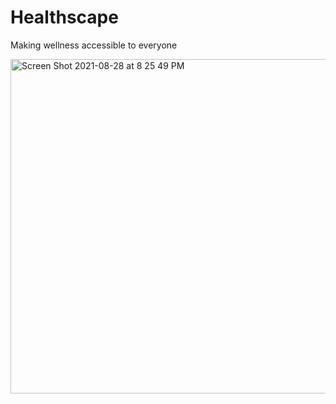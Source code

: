 # Healthscape

Making wellness accessible to everyone 

<img width="535" alt="Screen Shot 2021-08-28 at 8 25 49 PM" src="https://user-images.githubusercontent.com/69412310/131237257-c1512bb0-0e51-4ccf-b253-4e94291e16d1.png">
